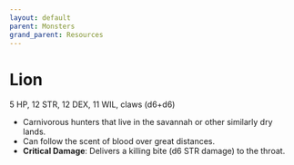 ```yaml
---
layout: default
parent: Monsters
grand_parent: Resources
---
```


# Lion

5 HP, 12 STR, 12 DEX, 11 WIL, claws (d6+d6)

- Carnivorous hunters that live in the savannah or other similarly dry lands.
- Can follow the scent of blood over great distances.
- **Critical Damage**: Delivers a killing bite (d6 STR damage) to the throat. 
